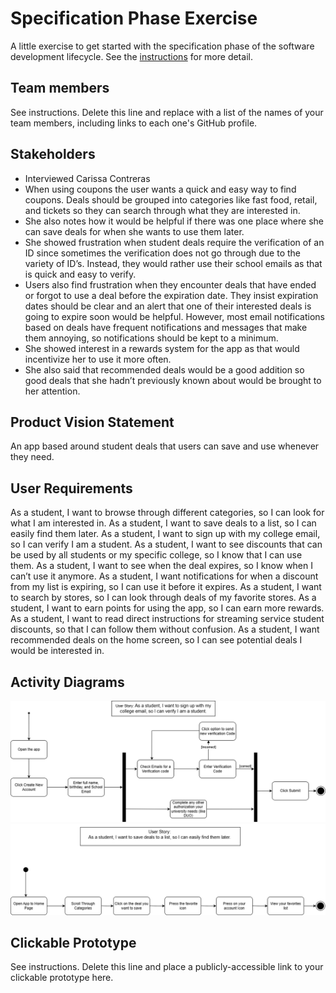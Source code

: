# Specification Phase Exercise

A little exercise to get started with the specification phase of the software development lifecycle. See the [instructions](instructions.md) for more detail.

## Team members

See instructions. Delete this line and replace with a list of the names of your team members, including links to each one's GitHub profile.

## Stakeholders

- Interviewed Carissa Contreras
- When using coupons the user wants a quick and easy way to find coupons. Deals should be grouped into categories like fast food, retail, and tickets so they can search through what they are interested in. 
- She also notes how it would be helpful if there was one place where she can save deals 
for when she wants to use them later. 
- She showed frustration when student deals require the verification of an ID since sometimes the verification does not go through due to the variety of ID’s. Instead, they would rather use their school emails as that is quick and easy to verify. 
- Users also find frustration when they encounter deals that have ended or forgot to use a deal before the expiration date. They insist expiration dates should be clear and an alert that one of their interested deals is going to expire soon would be helpful. However, most email notifications based on deals have frequent notifications and messages that make them annoying, so notifications should be kept to a minimum.
- She showed interest in a rewards system for the app as that would incentivize her to use it more often. 
- She also said that recommended deals would be a good addition so good deals that she hadn’t previously known about would be brought to her attention.

## Product Vision Statement

An app based around student deals that users can save and use whenever they need.

## User Requirements

As a student, I want to browse through different categories, so I can look for what I am interested in. 
As a student, I want to save deals to a list, so I can easily find them later. 
As a student, I want to sign up with my college email, so I can verify I am a student. 
As a student, I want to see discounts that can be used by all students or my specific college, so I know that I can use them.
As a student, I want to see when the deal expires, so I know when I can’t use it anymore.
As a student, I want notifications for when a discount from my list is expiring, so I can use it before it expires. 
As a student, I want to search by stores, so I can look through deals of my favorite stores. 
As a student, I want to earn points for using the app, so I can earn more rewards. 
As a student, I want to read direct instructions for streaming service student discounts, so that I can follow them without confusion.
As a student, I want recommended deals on the home screen, so I can see potential deals I would be interested in.


## Activity Diagrams

![UML 1](Images/UML1.png)
![UML 2](Images/UML2.png)

## Clickable Prototype

See instructions. Delete this line and place a publicly-accessible link to your clickable prototype here.

